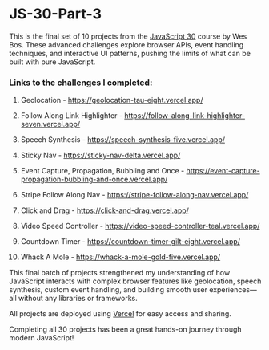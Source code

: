 # JS-30-Part-3

This is the final set of 10 projects from the [JavaScript 30](https://javascript30.com/) course by Wes Bos. These advanced challenges explore browser APIs, event handling techniques, and interactive UI patterns, pushing the limits of what can be built with pure JavaScript.

### Links to the challenges I completed:

01. Geolocation - https://geolocation-tau-eight.vercel.app/

02. Follow Along Link Highlighter - https://follow-along-link-highlighter-seven.vercel.app/

03. Speech Synthesis - https://speech-synthesis-five.vercel.app/

04. Sticky Nav - https://sticky-nav-delta.vercel.app/

05. Event Capture, Propagation, Bubbling and Once - https://event-capture-propagation-bubbling-and-once.vercel.app/

06. Stripe Follow Along Nav - https://stripe-follow-along-nav.vercel.app/

07. Click and Drag - https://click-and-drag.vercel.app/

08. Video Speed Controller - https://video-speed-controller-teal.vercel.app/

09. Countdown Timer - https://countdown-timer-gilt-eight.vercel.app/

10. Whack A Mole - https://whack-a-mole-gold-five.vercel.app/

This final batch of projects strengthened my understanding of how JavaScript interacts with complex browser features like geolocation, speech synthesis, custom event handling, and building smooth user experiences—all without any libraries or frameworks.

All projects are deployed using [Vercel](https://vercel.com/) for easy access and sharing.

Completing all 30 projects has been a great hands-on journey through modern JavaScript!
